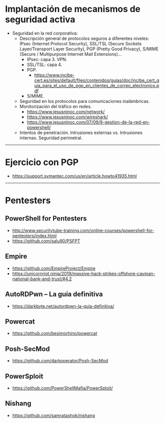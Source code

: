 # Implantación de mecanismos de seguridad activa
- Seguridad en la red corporativa:
  - Descripción general de protocolos seguros a diferentes niveles: IPsec (Internet Protocol Security), SSL/TSL (Secure Sockets Layer/Transport Layer Security), PGP (Pretty Good Privacy), S/MIME (Secure / Multipurpose Internet Mail Extensions)...
     - IPsec: capa 3. VPN.
     - SSL/TSL: capa 4.
     - PGP.
         * https://www.incibe-cert.es/sites/default/files/contenidos/guias/doc/incibe_cert_guia_para_el_uso_de_pgp_en_clientes_de_correo_electronico.pdf
     - S/MIME.
   - Seguridad en los protocolos para comunicaciones inalámbricas.
   - Monitorización del tráfico en redes.
     * https://www.jesusninoc.com/network/
     * https://www.jesusninoc.com/wireshark/
     * https://www.jesusninoc.com/07/09/9-gestion-de-la-red-en-powershell/
   - Intentos de penetración. Intrusiones externas vs. Intrusiones internas. Seguridad perimetral.

----------------------

# Ejercicio con PGP
* https://support.symantec.com/us/en/article.howto41935.html

----------------------

# Pentesters

## PowerShell for Pentesters
* http://www.securitytube-training.com/online-courses/powershell-for-pentesters/index.html
* https://github.com/salu90/PSFPT

## Empire
* https://github.com/EmpireProject/Empire
* https://unicornriot.ninja/2019/massive-hack-strikes-offshore-cayman-national-bank-and-trust/#4.2

## AutoRDPwn – La guía definitiva
* https://darkbyte.net/autordpwn-la-guia-definitiva/

## Powercat
* https://github.com/besimorhino/powercat

## Posh-SecMod
* https://github.com/darkoperator/Posh-SecMod

## PowerSploit
* https://github.com/PowerShellMafia/PowerSploit/

## Nishang
* https://github.com/samratashok/nishang
